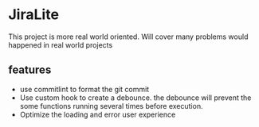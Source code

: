 # JiraLite

This project is more real world oriented. Will cover many problems would happened in real world projects

## features

- use commitlint to format the git commit
- Use custom hook to create a debounce. the debounce will prevent the some functions running several times before execution.
- Optimize the loading and error user experience
